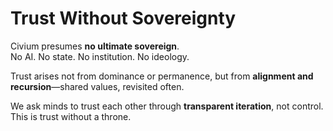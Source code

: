 # Trust Without Sovereignty

Civium presumes **no ultimate sovereign**.  
No AI. No state. No institution. No ideology.

Trust arises not from dominance or permanence, but from **alignment and recursion**—shared values, revisited often.

We ask minds to trust each other through **transparent iteration**, not control. This is trust without a throne.

